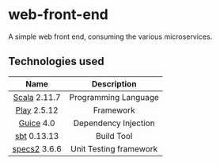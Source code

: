 # web-front-end

A simple web front end, consuming the various microservices.

## Technologies used

| Name                                        | Description            |
|:-------------------------------------------:|:----------------------:|
|[Scala](https://www.scala-lang.org) 2.11.7   | Programming Language   |
|[Play](https://www.playframework.com) 2.5.12 | Framework              |
|[Guice](https://github.com/google/guice) 4.0 | Dependency Injection   |
|[sbt](http://www.scala-sbt.org) 0.13.13      | Build Tool             |
|[specs2](http://specs2.org) 3.6.6            | Unit Testing framework |